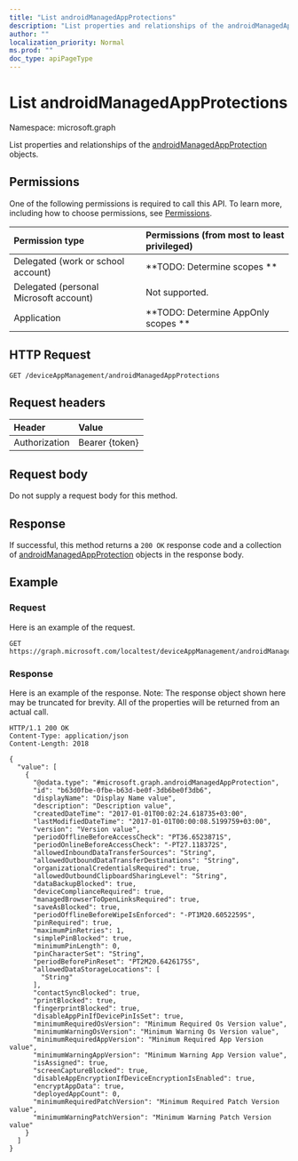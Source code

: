 ```yaml
---
title: "List androidManagedAppProtections"
description: "List properties and relationships of the androidManagedAppProtection objects."
author: ""
localization_priority: Normal
ms.prod: ""
doc_type: apiPageType
---
```


# List androidManagedAppProtections

Namespace: microsoft.graph

List properties and relationships of the [androidManagedAppProtection](../resources/androidmanagedappprotection.md) objects.

## Permissions
One of the following permissions is required to call this API. To learn more, including how to choose permissions, see [Permissions](/concepts/permissions-reference.md).

|Permission type|Permissions (from most to least privileged)|
|:---|:---|
|Delegated (work or school account)|**TODO: Determine scopes **|
|Delegated (personal Microsoft account)|Not supported.|
|Application|**TODO: Determine AppOnly scopes **|

## HTTP Request
<!-- {
  "blockType": "ignored"
}
-->
``` http
GET /deviceAppManagement/androidManagedAppProtections
```

## Request headers
|Header|Value|
|:---|:---|
|Authorization|Bearer {token}|

## Request body
Do not supply a request body for this method.

## Response
If successful, this method returns a `200 OK` response code and a collection of [androidManagedAppProtection](../resources/androidmanagedappprotection.md) objects in the response body.

## Example

### Request
Here is an example of the request.
<!-- {
  "blockType": "request",
  "name": "get_androidmanagedappprotection"
}
-->
``` http
GET https://graph.microsoft.com/localtest/deviceAppManagement/androidManagedAppProtections
```

### Response
Here is an example of the response. Note: The response object shown here may be truncated for brevity. All of the properties will be returned from an actual call.
<!-- {
  "blockType": "response",
  "truncated": true,
  "@odata.type": "collection(microsoft.graph.androidmanagedappprotection)"
}
-->
``` http
HTTP/1.1 200 OK
Content-Type: application/json
Content-Length: 2018

{
  "value": [
    {
      "@odata.type": "#microsoft.graph.androidManagedAppProtection",
      "id": "b63d0fbe-0fbe-b63d-be0f-3db6be0f3db6",
      "displayName": "Display Name value",
      "description": "Description value",
      "createdDateTime": "2017-01-01T00:02:24.618735+03:00",
      "lastModifiedDateTime": "2017-01-01T00:00:08.5199759+03:00",
      "version": "Version value",
      "periodOfflineBeforeAccessCheck": "PT36.6523871S",
      "periodOnlineBeforeAccessCheck": "-PT27.118372S",
      "allowedInboundDataTransferSources": "String",
      "allowedOutboundDataTransferDestinations": "String",
      "organizationalCredentialsRequired": true,
      "allowedOutboundClipboardSharingLevel": "String",
      "dataBackupBlocked": true,
      "deviceComplianceRequired": true,
      "managedBrowserToOpenLinksRequired": true,
      "saveAsBlocked": true,
      "periodOfflineBeforeWipeIsEnforced": "-PT1M20.6052259S",
      "pinRequired": true,
      "maximumPinRetries": 1,
      "simplePinBlocked": true,
      "minimumPinLength": 0,
      "pinCharacterSet": "String",
      "periodBeforePinReset": "PT2M20.6426175S",
      "allowedDataStorageLocations": [
        "String"
      ],
      "contactSyncBlocked": true,
      "printBlocked": true,
      "fingerprintBlocked": true,
      "disableAppPinIfDevicePinIsSet": true,
      "minimumRequiredOsVersion": "Minimum Required Os Version value",
      "minimumWarningOsVersion": "Minimum Warning Os Version value",
      "minimumRequiredAppVersion": "Minimum Required App Version value",
      "minimumWarningAppVersion": "Minimum Warning App Version value",
      "isAssigned": true,
      "screenCaptureBlocked": true,
      "disableAppEncryptionIfDeviceEncryptionIsEnabled": true,
      "encryptAppData": true,
      "deployedAppCount": 0,
      "minimumRequiredPatchVersion": "Minimum Required Patch Version value",
      "minimumWarningPatchVersion": "Minimum Warning Patch Version value"
    }
  ]
}
```

